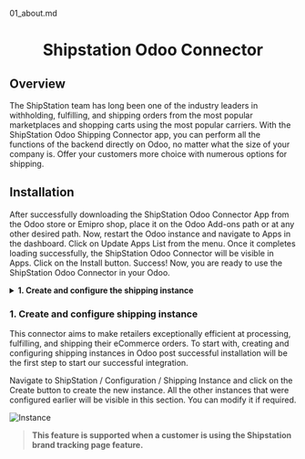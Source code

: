 01_about.md

<h1 align="center"> Shipstation Odoo Connector </h1>

## Overview
The ShipStation team has long been one of the industry leaders in withholding, fulfilling, and shipping orders from the most popular marketplaces and shopping carts using the most popular carriers. With the ShipStation Odoo Shipping Connector app, you can perform all the functions of the backend directly on Odoo, no matter what the size of your company is. Offer your customers more choice with numerous options for shipping.

## Installation
After successfully downloading the ShipStation Odoo Connector App from the Odoo store or Emipro shop, place it on the Odoo Add-ons path or at any other desired path. Now, restart the Odoo instance and navigate to Apps in the dashboard. Click on Update Apps List from the menu. Once it completes loading successfully, the ShipStation Odoo Connector will be visible in Apps.
Click on the Install button. Success! Now, you are ready to use the ShipStation Odoo Connector in your Odoo.

<details><summary><b>1. Create and configure the shipping instance</b></summary>
  <p>
    <br>&emsp;1.1 Shipstation market place
    <br>&emsp;1.2 Shipstation store
    <br>&emsp;1.3 Shipstation sync
    <br>&emsp;1.4 Shipstation email notification
  </p>
</details>
  

### 1. Create and configure shipping instance
This connector aims to make retailers exceptionally efficient at processing, fulfilling, and shipping their eCommerce orders. To start with, creating and configuring shipping instances in Odoo post successful installation will be the first step to start our successful integration. 

Navigate to ShipStation / Configuration / Shipping Instance and click on the Create button to create the new instance. All the other instances that were configured earlier will be visible in this section. You can modify it if required.

![Instance](https://www.emiprotechnologies.com/website/image/ir.attachment/33313_fad4fd4/datas)

> **This feature is supported when a customer is using the Shipstation brand tracking page feature.**
